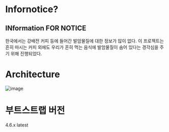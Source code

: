 # Infornotice?
<h2>INformation FOR NOTICE</h2>
한국에서는 강배전 커피 등에 들어간 발암물질에 대한 정보가 많이 없다.
이 프로젝트는 흔히 마시는 커피 외에도 우리가 흔히 먹는 음식에 발암물질이 숨어 있다는 경각심을 주기 위해 진행되었다.

# Architecture
![image](https://github.com/Embreaon/InforNotice/assets/131318057/8b83b1f0-fdd5-4c37-8f50-29f19769b6b0)


# 부트스트랩 버전
4.6.x latest
